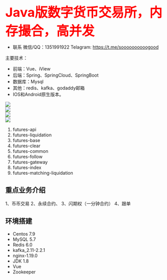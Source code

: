 
<div style="color: red; font-size:40px;"><b><span style="color: red; font-size:40px;">Java版数字货币交易所，内存撮合，高并发</span></b></div>


- 联系
  微信/QQ：1351991922
  Telagram: https://t.me/soooooooooogood
  
主要技术：
- 前端：Vue、iView
- 后端：Spring、SpringCloud、SpringBoot
- 数据库：Mysql
- 其他：redis、kafka、godaddy邮箱
- IOS和Android原生版本。


<img src="https://github.com/eggoa/coinex/blob/main/2.jpg"/>
<br/>
<img src="https://github.com/eggoa/coinex/blob/main/1.jpg"/>
<br/>
<img src="https://github.com/eggoa/coinex/blob/main/01.jpg"/>
<br/>
<img src="https://github.com/eggoa/coinex/blob/main/4.jpg"/>


1. futures-api
2. futures-liquidation
3. futures-base
4. futures-clear
5. futures-common
6. futures-follow
7. futures-gateway
8. futures-index
9. futures-matching-liquidation

##  重点业务介绍

1、币币交易
2、永续合约、
3、闪期权（一分钟合约）
4、跟单
	

## 环境搭建
- Centos 7.9
- MySQL 5.7
- Redis 6.0
- kafka_2.11-2.2.1
- nginx-1.19.0
- JDK 1.8
- Vue
- Zookeeper

